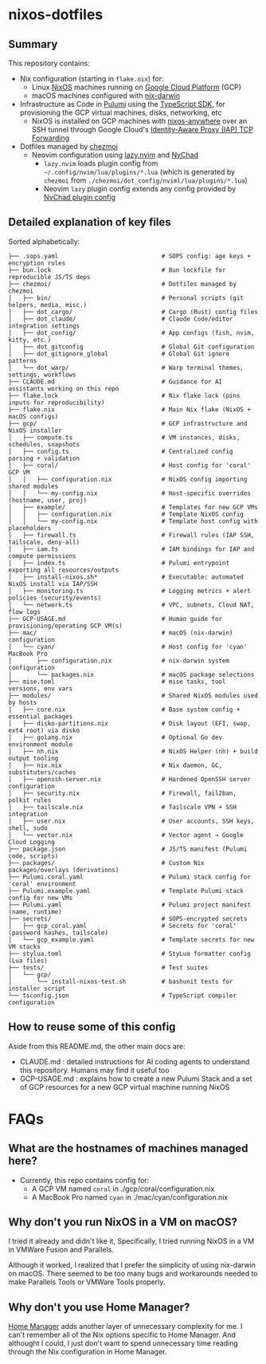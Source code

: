 # nixos-dotfiles

## Summary

This repository contains:

- Nix configuration (starting in `flake.nix`) for:
    - Linux [NixOS](https://nixos.org) machines running on [Google Cloud Platform](https://cloud.google.com) (GCP)
    - macOS machines configured with [nix-darwin](https://github.com/nix-darwin/nix-darwin)
- Infrastructure as Code in [Pulumi](https://www.pulumi.com) using the [TypeScript SDK](https://www.pulumi.com/docs/iac/languages-sdks/javascript/), for provisioning the GCP virtual machines, disks, networking, etc
    - NixOS is installed on GCP machines with [nixos-anywhere](https://github.com/nix-community/nixos-anywhere) over an SSH tunnel through Google Cloud's [Identity-Aware Proxy (IAP) TCP Forwarding](https://cloud.google.com/iap/docs/using-tcp-forwarding)
- Dotfiles managed by [chezmoi](https://www.chezmoi.io)
    - Neovim configuration using [lazy.nvim](https://github.com/folke/lazy.nvim) and [NvChad](https://github.com/NvChad/NvChad)
        - `lazy.nvim` loads plugin config from `~/.config/nvim/lua/plugins/*.lua` (which is generated by `chezmoi` from `./chezmoi/dot_config/nviml/lua/plugins/*.lua`)
        - Neovim `lazy` plugin config extends any config provided by [NvChad plugin config](https://github.com/NvChad/NvChad/tree/v2.5/lua/nvchad/plugins)

## Detailed explanation of key files

Sorted alphabetically:
```
├── .sops.yaml                             # SOPS config: age keys + encryption rules
├── bun.lock                               # Bun lockfile for reproducible JS/TS deps
├── chezmoi/                               # Dotfiles managed by chezmoi
│   ├── bin/                               # Personal scripts (git helpers, media, misc.)
│   ├── dot_cargo/                         # Cargo (Rust) config files
│   ├── dot_claude/                        # Claude Code/editor integration settings
│   ├── dot_config/                        # App configs (fish, nvim, kitty, etc.)
│   ├── dot_gitconfig                      # Global Git configuration
│   ├── dot_gitignore_global               # Global Git ignore patterns
│   └── dot_warp/                          # Warp terminal themes, settings, workflows
├── CLAUDE.md                              # Guidance for AI assistants working on this repo
├── flake.lock                             # Nix flake lock (pins inputs for reproducibility)
├── flake.nix                              # Main Nix flake (NixOS + macOS configs)
├── gcp/                                   # GCP infrastructure and NixOS installer
│   ├── compute.ts                         # VM instances, disks, schedules, snapshots
│   ├── config.ts                          # Centralized config parsing + validation
│   ├── coral/                             # Host config for 'coral' GCP VM
│   │   ├── configuration.nix              # NixOS config importing shared modules
│   │   └── my-config.nix                  # Host-specific overrides (hostname, user, proj)
│   ├── example/                           # Templates for new GCP VMs
│   │   ├── configuration.nix              # Template NixOS config
│   │   └── my-config.nix                  # Template host config with placeholders
│   ├── firewall.ts                        # Firewall rules (IAP SSH, tailscale, deny-all)
│   ├── iam.ts                             # IAM bindings for IAP and compute permissions
│   ├── index.ts                           # Pulumi entrypoint exporting all resources/outputs
│   ├── install-nixos.sh*                  # Executable: automated NixOS install via IAP/SSH
│   ├── monitoring.ts                      # Logging metrics + alert policies (security/events)
│   └── network.ts                         # VPC, subnets, Cloud NAT, flow logs
├── GCP-USAGE.md                           # Human guide for provisioning/operating GCP VM(s)
├── mac/                                   # macOS (nix-darwin) configuration
│   └── cyan/                              # Host config for 'cyan' MacBook Pro
│       ├── configuration.nix              # nix-darwin system configuration
│       └── packages.nix                   # macOS package selections
├── mise.toml                              # mise tasks, tool versions, env vars
├── modules/                               # Shared NixOS modules used by hosts
│   ├── core.nix                           # Base system config + essential packages
│   ├── disko-partitions.nix               # Disk layout (EFI, swap, ext4 root) via disko
│   ├── golang.nix                         # Optional Go dev environment module
│   ├── nh.nix                             # NixOS Helper (nh) + build output tooling
│   ├── nix.nix                            # Nix daemon, GC, substituters/caches
│   ├── openssh-server.nix                 # Hardened OpenSSH server configuration
│   ├── security.nix                       # Firewall, fail2ban, polkit rules
│   ├── tailscale.nix                      # Tailscale VPN + SSH integration
│   ├── user.nix                           # User accounts, SSH keys, shell, sudo
│   └── vector.nix                         # Vector agent → Google Cloud Logging
├── package.json                           # JS/TS manifest (Pulumi code, scripts)
├── packages/                              # Custom Nix packages/overlays (derivations)
├── Pulumi.coral.yaml                      # Pulumi stack config for 'coral' environment
├── Pulumi.example.yaml                    # Template Pulumi stack config for new VMs
├── Pulumi.yaml                            # Pulumi project manifest (name, runtime)
├── secrets/                               # SOPS-encrypted secrets
│   ├── gcp_coral.yaml                     # Secrets for 'coral' (password hashes, tailscale)
│   └── gcp_example.yaml                   # Template secrets for new VM stacks
├── stylua.toml                            # StyLua formatter config (Lua files)
├── tests/                                 # Test suites
│   └── gcp/
│       └── install-nixos-test.sh          # bashunit tests for installer script
└── tsconfig.json                          # TypeScript compiler configuration
```
## How to reuse some of this config

Aside from this README.md, the other main docs are:
- CLAUDE.md : detailed instructions for AI coding agents to understand this repository. Humans may find it useful too
- GCP-USAGE.md : explains how to create a new Pulumi Stack and a set of GCP resources for a new GCP virtual machine running NixOS

# FAQs

## What are the hostnames of machines managed here?

- Currently, this repo contains config for:
    - A GCP VM named `coral` in ./gcp/coral/configuration.nix
    - A MacBook Pro named `cyan` in ./mac/cyan/configuration.nix

## Why don't you run NixOS in a VM on macOS?

I tried it already and didn't like it, Specifically, I tried running NixOS in a VM in VMWare Fusion and Parallels.

Although it worked, I realized that I prefer the simplicity of using nix-darwin on macOS. There seemed to be too many bugs and workarounds needed to make Parallels Tools or VMWare Tools properly.

## Why don't you use Home Manager?

[Home Manager](https://github.com/nix-community/home-manager) adds another layer of unnecessary complexity for me. I can't remember all of the Nix options specific to Home Manager. And althought I could, I just don't want to spend unnecessary time reading through the Nix configuration in Home Manager.
